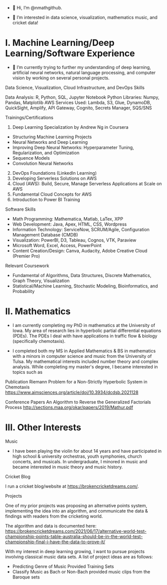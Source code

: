 - 👋 Hi, I’m @nmathgithub.

- 👀 I’m interested in data science, visualization, mathematics music, and cricket data!


# I. Machine Learning/Deep Learning/Software Experience

- 🌱 I’m currently trying to further my understanding of deep learning, artificial neural networks, natural language processing, and computer vision by working on several personal projects. 

Data Science, Visualization, Cloud Infrastructure, and DevOps Skills 

Data Analysis: R, Python, SQL, Jupyter Notebook
Python Libraries: Numpy, Pandas, Matplotlib
AWS Services Used: Lambda, S3, Glue, DynamoDB, QuickSight, Amplify, API Gateway, Cognito, Secrets Manager, SQS/SNS

Trainings/Certifications

 1. Deep Learning Specialization by Andrew Ng in Coursera 
 - Structuring Machine Learning Projects
 - Neural Networks and Deep Learning 
 - Improving Deep Neural Networks: Hyperparameter Tuning, Regularization, and Optimization
 - Sequence Models 
 - Convolution Neural Networks 
 2. DevOps Foundations (LinkedIn Learning)
 3. Developing Serverless Solutions on AWS
 4. Cloud (AWS): Build, Secure, Manage Serverless Applications at Scale on AWS
 5. Fundamental Cloud Concepts for AWS
 6. Introduction to Power BI Training

Software Skills
- Math Programming: Mathematica, Matlab, LaTex, XPP
- Web Development: Java, Apex, HTML, CSS, Wordpress
- Information Technology: ServiceNow, SCRUM/Agile, Configuration Management Database (CMDB)
- Visualization: PowerBI, D3, Tableau, Cognos, VTK, Paraview
- Microsoft Word, Excel, Access, PowerPoint
- Content Creation/Design: Canva, Audacity, Adobe Creative Cloud (Premier Pro)

Relevant Coursework
- Fundamental of Algorithms, Data Structures, Discrete Mathematics, Graph Theory, Visualization
- Statistical/Machine Learning, Stochastic Modeling, Bioinformatics, and Probability

# II. Mathematics 

- I am currently completing my PhD in mathematics at the University of Iowa. My area of research lies in hyperbolic partial differential equations (PDEs).
The PDEs I deal with have applications in traffic flow & biology (specifically chemotaxis).  

- I completed both my MS in Applied Mathematics & BS in mathematics with a minors in computer science and music from the University of Tulsa.
My mathematical interests included number theory and complex analysis. While completing my master's degree, I became interested in topics such as 

Publication
Riemann Problem for a Non-Strictly Hyperbolic System in Chemotaxis https://www.aimsciences.org/article/doi/10.3934/dcdsb.2021128

Conference Papers
An Algorithm to Reverse the Generalized Factorials Process http://sections.maa.org/okar/papers/2019/Mathur.pdf

# III. Other Interests


Music 

- I have been playing the violin for about 14 years and have participated in high school & university orchestras, youth symphonies, church concerts, and musicals. In undergraduate, I minored in music and became interested in music theory and music history.


Cricket Blog 

I run a cricket blog/website at https://brokencricketdreams.com/. 

Projects


One of my prior projects was proposing an alternative points system, implementing the idea into an algorithm, and communicate the data & findings with readers from the cricketing world.

The algorithm and data is documented here: 
https://brokencricketdreams.com/2021/06/17/alternative-world-test-championship-points-table-australia-should-be-in-the-world-test-championship-final-i-have-the-data-to-prove-it/

With my interest in deep learning growing, I want to pursue projects involving classical music data sets.
A list of project ideas are as follows:

- Predicting Genre of Music Provided Training Sets 
- Classify Music as Bach or Non-Bach provided music clips from the Baroque sets

<!---
nmathgithub/nmathgithub is a ✨ special ✨ repository because its `README.md` (this file) appears on your GitHub profile.
You can click the Preview link to take a look at your changes.
--->
